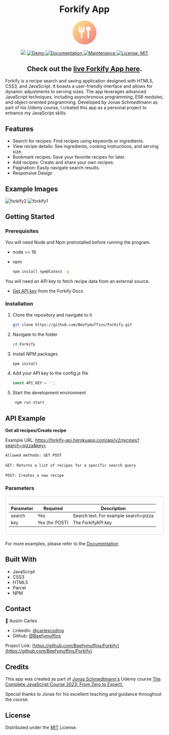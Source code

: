 <h1 align="center">Forkify App</h1>
<p align="center">
    <img src="./src/img/favicon.png" alt="Logo" width="15%" height="auto">
 </p>

<p align="center">
  <img src="https://img.shields.io/badge/version-2.0.0-blue.svg?cacheSeconds=2592000" />
  <a href="https://forkify-alamin.netlify.app/" target="_blank">
    <img alt="Demo" src="https://img.shields.io/badge/demo-online-green.svg" />
  </a>
  <a href="https://github.com/CodePapa360/Forkify-Recipe-App#readme" target="_blank">
    <img alt="Documentation" src="https://img.shields.io/badge/documentation-yes-brightgreen.svg" />
  </a>
  <a href="https://github.com/CodePapa360/Forkify-Recipe-App/graphs/commit-activity" target="_blank">
    <img alt="Maintenance" src="https://img.shields.io/badge/maintained-yes-green.svg" />
  </a>
  <a href="https://github.com/CodePapa360/Forkify-Recipe-App/blob/master/LICENSE" target="_blank">
    <img alt="License: MIT" src="https://img.shields.io/badge/License-MIT-yellow.svg" />
  </a>
</p>

<h2 align="center">
Check out the <a href="https://forkify-beefy.netlify.app/" target="_blank">live Forkify App here</a>.
</h2>
<p align="left">
Forkify is a recipe search and saving application designed with HTML5, CSS3, and JavaScript. It boasts a user-friendly interface and allows for dynamic adjustments to serving sizes. The app leverages advanced JavaScript techniques, including asynchronous programming, ES6 modules, and object-oriented programming. Developed by Jonas Schmedtmann as part of his Udemy course, I created this app as a personal project to enhance my JavaScript skills.
</p>

<!-- Features -->

## Features

- Search for recipes: Find recipes using keywords or ingredients.
- View recipe details: See ingredients, cooking instructions, and serving size.
- Bookmark recipes: Save your favorite recipes for later.
- Add recipes: Create and share your own recipes.
- Pagination: Easily navigate search results.
- Responsive Design

<!-- Images -->

## Example Images
![forkify2](https://github.com/user-attachments/assets/778f5676-37b7-4a88-b911-37e772234579)
![forkify1](https://github.com/user-attachments/assets/acd03459-005e-4d47-aa80-54f97df2092e)

<!-- GETTING STARTED -->

## Getting Started

### Prerequisites

You will need Node and Npm preinstalled before running the program.

- node >= 18
- npm

  ```sh
  npm install npm@latest -g
  ```

You will need an API key to fetch recipe data from an external source.

- [Get API key](https://forkify-api.herokuapp.com/v2) from the Forkify Docs

### Installation

1. Clone the repository and navigate to it

   ```sh
   git clone https://github.com/Beefymuffins/Forkify.git
   ```

2. Navigate to the folder
   ```sh
   cd Forkify
   ```
3. Install NPM packages

   ```sh
   npm install
   ```

4. Add your API key to the config.js file

   ```javascript
   const API_KEY = '';
   ```

5. Start the development environment

   ```sh
    npm run start
   ```

<!-- API Examples -->

## API Example

**Get all recipes/Create recipe**

Example URL: https://forkify-api.herokuapp.com/api/v2/recipes?search=pizza&key=<insert your key>

```plaintext
Allowed methods: GET POST

GET: Returns a list of recipes for a specific search query

POST: Creates a new recipe
```

### Parameters

<div style="border: 1px solid #ddd; padding: 10px; border-radius: 5px; background-color: #; margin-bottom: 20px;">
  <table>
    <thead>
      <tr>
        <th>Parameter</th>
        <th>Required</th>
        <th>Description</th>
      </tr>
    </thead>
    <tbody>
      <tr>
        <td>search</td>
        <td>Yes</td>
        <td>Search text. For example search=pizza</td>
      </tr>
      <tr>
        <td>key</td>
        <td>Yes (for POST)</td>
        <td>The ForkifyAPI key</td>
      </tr>
    </tbody>
  </table>
</div>

For more examples, please refer to the <a href="https://forkify-api.herokuapp.com/v2" target="_blank">Documentation</a>

<!-- Tech Stack -->

## Built With

- JavaScript
- CSS3
- HTML5
- Parcel
- NPM

<!-- CONTACT -->

## Contact

👤 Austin Carles

- Linkedin: [@carlescoding](https://www.linkedin.com/in/carlescoding/)
- Github: [@Beefymuffins](https://github.com/Beefymuffins)

Project Link: [https://github.com/Beefymuffins/Forkify](https://github.com/Beefymuffins/Forkify)

<!-- Acknowledgments  -->

## Credits

This app was created as part of [Jonas Schmedtmann's](https://x.com/jonasschmedtman) Udemy course [The Complete JavaScript Course 2023: From Zero to Expert!.](https://www.udemy.com/course/the-complete-javascript-course/?couponCode=ST3MT72524)

Special thanks to Jonas for his excellent teaching and guidance throughout the course.

<!-- LICENSE -->

## License

Distributed under the [MIT](https://github.com/Beefymuffins/Forkify-Recipe-App/blob/main/LICENSE) License.
